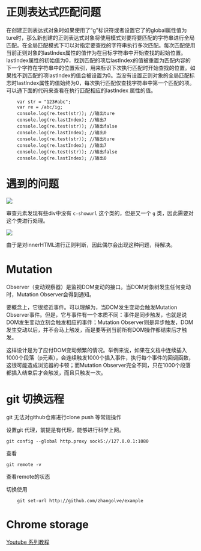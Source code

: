 # 正则表达式匹配问题

在创建正则表达式对象时如果使用了“g”标识符或者设置它了的﻿global属性值为ture时，那么新创建的正则表达式对象将使用模式对要将要匹配的字符串进行全局匹配。在全局匹配模式下可以对指定要查找的字符串执行多次匹配。每次匹配使用当前正则对象的lastIndex属性的值作为在目标字符串中开始查找的起始位置。lastIndex属性的初始值为0，找到匹配的项后lastIndex的值被重置为匹配内容的下一个字符在字符串中的位置索引，用来标识下次执行匹配时开始查找的位置。如果找不到匹配的项lastIndex的值会被设置为0。当没有设置正则对象的全局匹配标志时lastIndex属性的值始终为0，每次执行匹配仅查找字符串中第一个匹配的项。可以通下面的代码来查看在执行匹配相应的lastIndex 属性的值。

        var str = "123#abc";
        var re = /abc/ig;
        console.log(re.test(str)); //输出ture
        console.log(re.lastIndex); //输出7
        console.log(re.test(str)); //输出false
        console.log(re.lastIndex); //输出0
        console.log(re.test(str)); //输出ture
        console.log(re.lastIndex); //输出7
        console.log(re.test(str)); //输出false
        console.log(re.lastIndex); //输出0



# 遇到的问题

![](http://7ktu2f.com1.z0.glb.clouddn.com/QQ%E6%88%AA%E5%9B%BE20161207160257.png)

审查元素发现有些div中没有 ```c-showurl``` 这个类的，但是又一个  ```g``` 类，因此需要对这个类进行处理。

![](http://7ktu2f.com1.z0.glb.clouddn.com/QQ%E6%88%AA%E5%9B%BE20161207212929.png)

由于是对innerHTML进行正则判断，因此偶尔会出现这种问题，待解决。

# Mutation 


Observer（变动观察器）是监视DOM变动的接口。当DOM对象树发生任何变动时，Mutation Observer会得到通知。

要概念上，它很接近事件。可以理解为，当DOM发生变动会触发Mutation Observer事件。但是，它与事件有一个本质不同：事件是同步触发，也就是说DOM发生变动立刻会触发相应的事件；Mutation Observer则是异步触发，DOM发生变动以后，并不会马上触发，而是要等到当前所有DOM操作都结束后才触发。

这样设计是为了应付DOM变动频繁的情况。举例来说，如果在文档中连续插入1000个段落（p元素），会连续触发1000个插入事件，执行每个事件的回调函数，这很可能造成浏览器的卡顿；而Mutation Observer完全不同，只在1000个段落都插入结束后才会触发，而且只触发一次。

# git 切换远程

git 无法对github仓库进行clone push 等常规操作

设置git 代理，前提是有代理，能够进行科学上网。


    git config --global http.proxy sock5://127.0.0.1:1080 


查看

    git remote -v

查看remote的状态

切换使用 
        
        git set-url http://github.com/zhangolve/example

# Chrome storage

[Youtube 系列教程](https://www.youtube.com/playlist?list=PLYxzS__5yYQlWil-vQ-y7NR902ovyq1Xi)